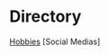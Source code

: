 # Directory

[Hobbies](https://github.com/clairvoynt/Midterm-Project/blob/main/Hobbies)
[Social Medias]
